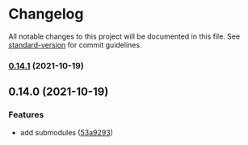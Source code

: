 # Changelog

All notable changes to this project will be documented in this file. See [standard-version](https://github.com/conventional-changelog/standard-version) for commit guidelines.

### [0.14.1](https://github.com/alloc/wana/compare/wana@0.14.0...wana@0.14.1) (2021-10-19)

## 0.14.0 (2021-10-19)

### Features

- add submodules ([53a9293](https://github.com/alloc/wana/commit/53a929357129dd83e68faa3da4233cbddd068aad))
